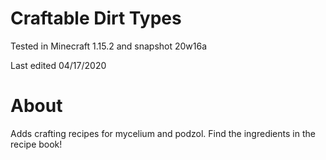 # Craftable Dirt Types

Tested in Minecraft 1.15.2 and snapshot 20w16a

Last edited 04/17/2020

# About

Adds crafting recipes for mycelium and podzol.  Find the ingredients in the recipe book!
